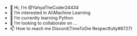 - 👋 Hi, I’m @YahyaTheCoder24434
- 👀 I’m interested in Ai\Machine Learning
- 🌱 I’m currently learning Python
- 💞️ I’m looking to collaborate on ...
- 📫 How to reach me Discord(TimeToDie Respectfully#8727)

<!---
YahyaTheCoder24434/YahyaTheCoder24434 is a ✨ special ✨ repository because its `README.md` (this file) appears on your GitHub profile.
You can click the Preview link to take a look at your changes.
--->
